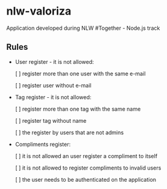 # nlw-valoriza

Application developed during NLW #Together - Node.js track

## Rules

- User register - it is not allowed:

  [ ] register more than one user with the same e-mail

  [ ] register user without e-mail

- Tag register - it is not allowed:

  [ ] register more than one tag with the same name

  [ ] register tag without name

  [ ] the register by users that are not admins

- Compliments register:

  [ ] it is not allowed an user register a compliment to itself

  [ ] it is not allowed to register compliments to invalid users

  [ ] the user needs to be authenticated on the application
